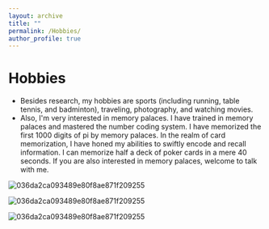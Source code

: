 ```yaml
---
layout: archive
title: ""
permalink: /Hobbies/
author_profile: true
---
```




Hobbies
===
* Besides research, my hobbies are sports (including running, table tennis, and badminton), traveling, photography, and watching movies.
* Also, I'm very interested in memory palaces. I have trained in memory palaces and mastered the number coding system. I have memorized the first 1000 digits of pi by memory palaces.  In the realm of card memorization, I have honed my abilities to swiftly encode and recall information. I can memorize half a deck of poker cards in a mere 40 seconds. If you are also interested in memory palaces, welcome to talk with me.



![036da2ca093489e80f8ae871f209255](https://github.com/yang-zheming/yang-zheming.github.io/assets/35208852/a906a1ae-2685-409f-ace5-8a0dc27958fd)


![036da2ca093489e80f8ae871f209255](https://github.com/yang-zheming/yang-zheming.github.io/assets/35208852/864f104a-10d4-4f05-9222-3b2b09cdb69a)


![036da2ca093489e80f8ae871f209255](https://github.com/yang-zheming/yang-zheming.github.io/assets/35208852/e7a1baa9-1b4f-4252-ab6e-cfdd8d40a5c8)
